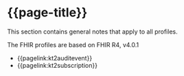 # {{page-title}}

This section contains general notes that apply to all profiles.

The FHIR profiles are based on FHIR R4, v4.0.1

- {{pagelink:kt2auditevent}}
- {{pagelink:kt2subscription}}